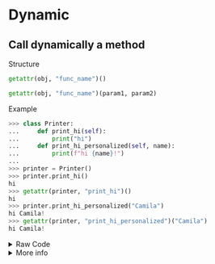 # Dynamic

## Call dynamically a method

Structure

```python
getattr(obj, "func_name")()
```

```python
getattr(obj, "func_name")(param1, param2)
```

Example

```python
>>> class Printer:
...     def print_hi(self):
...         print("hi")
...     def print_hi_personalized(self, name):
...         print(f"hi {name}!")
...
>>> printer = Printer()
>>> printer.print_hi()
hi
>>> getattr(printer, "print_hi")()
hi
>>> printer.print_hi_personalized("Camila")
hi Camila!
>>> getattr(printer, "print_hi_personalized")("Camila")
hi Camila!
```

<details>
  <summary>Raw Code</summary>

```python
class Printer:
    def print_hi(self):
        print("hi")

    def print_hi_personalized(self, name):
        print(f"hi {name}!")

printer = Printer()
printer.print_hi()
getattr(printer, "print_hi")()
printer.print_hi_personalized("Camila")
getattr(printer, "print_hi_personalized")("Camila")
```

</details>

<details>
  <summary>More info</summary>

https://docs.python.org/3/library/functions.html#getattr

</details>

